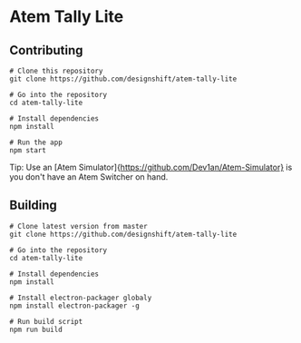Atem Tally Lite
===========


Contributing
------------
    # Clone this repository
    git clone https://github.com/designshift/atem-tally-lite

    # Go into the repository
    cd atem-tally-lite

    # Install dependencies
    npm install

    # Run the app
    npm start

Tip: Use an [Atem Simulator]{https://github.com/Dev1an/Atem-Simulator} is you don't have an Atem Switcher on hand.

Building
----------
    # Clone latest version from master
    git clone https://github.com/designshift/atem-tally-lite

    # Go into the repository
    cd atem-tally-lite

    # Install dependencies
    npm install
    
    # Install electron-packager globaly
    npm install electron-packager -g
    
    # Run build script
    npm run build